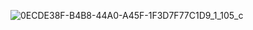 ![0ECDE38F-B4B8-44A0-A45F-1F3D7F77C1D9_1_105_c](https://user-images.githubusercontent.com/18327771/116103213-ac970c80-a6af-11eb-9924-b59eb382eadf.jpeg)

